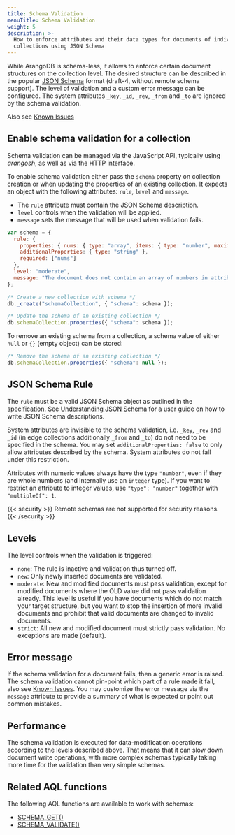 ```yaml
---
title: Schema Validation
menuTitle: Schema Validation
weight: 5
description: >-
  How to enforce attributes and their data types for documents of individual
  collections using JSON Schema
---
```

While ArangoDB is schema-less, it allows to enforce certain document structures
on the collection level. The desired structure can be described in the popular
[JSON Schema](https://json-schema.org/) format (draft-4,
without remote schema support). The level of validation and a custom error
message can be configured. The system attributes `_key`, `_id`, `_rev`, `_from`
and `_to` are ignored by the schema validation.

Also see [Known Issues](../../../release-notes/version-3.13/known-issues-in-3-13.md#schema-validation)

## Enable schema validation for a collection

Schema validation can be managed via the JavaScript API, typically
using _arangosh_, as well as via the HTTP interface.

To enable schema validation either pass the `schema` property on collection
creation or when updating the properties of an existing collection. It expects an
object with the following attributes: `rule`, `level` and `message`.

- The `rule` attribute must contain the JSON Schema description.
- `level` controls when the validation will be applied.
- `message` sets the message that will be used when validation fails.

```js
var schema = {
  rule: { 
    properties: { nums: { type: "array", items: { type: "number", maximum: 6 } } }, 
    additionalProperties: { type: "string" },
    required: ["nums"]
  },
  level: "moderate",
  message: "The document does not contain an array of numbers in attribute 'nums', or one of the numbers is greater than 6."
};

/* Create a new collection with schema */
db._create("schemaCollection", { "schema": schema });

/* Update the schema of an existing collection */
db.schemaCollection.properties({ "schema": schema });
```

To remove an existing schema from a collection, a schema value of either `null`
or `{}` (empty object) can be stored:

```js
/* Remove the schema of an existing collection */
db.schemaCollection.properties({ "schema": null });
```

## JSON Schema Rule

The `rule` must be a valid JSON Schema object as outlined in the
[specification](https://json-schema.org/specification.html).
See [Understanding JSON Schema](https://json-schema.org/understanding-json-schema/reference/object.html)
for a user guide on how to write JSON Schema descriptions.

System attributes are invisible to the schema validation, i.e. `_key`, `_rev` and `_id`
(in edge collections additionally `_from` and `_to`) do not need to be
specified in the schema. You may set `additionalProperties: false` to only
allow attributes described by the schema. System attributes do not fall under
this restriction.

Attributes with numeric values always have the type `"number"`, even if they are
whole numbers (and internally use an `integer` type). If you want to restrict an
attribute to integer values, use `"type": "number"` together with `"multipleOf": 1`.

{{< security >}}
Remote schemas are not supported for security reasons.
{{< /security >}}

## Levels

The level controls when the validation is triggered:

- `none`: The rule is inactive and validation thus turned off.
- `new`: Only newly inserted documents are validated.
- `moderate`: New and modified documents must pass validation, except for
  modified documents where the OLD value did not pass validation already.
  This level is useful if you have documents which do not match your target
  structure, but you want to stop the insertion of more invalid documents
  and prohibit that valid documents are changed to invalid documents.
- `strict`: All new and modified document must strictly pass validation.
  No exceptions are made (default).

## Error message

If the schema validation for a document fails, then a generic error is raised.
The schema validation cannot pin-point which part of a rule made it fail,
also see [Known Issues](../../../release-notes/version-3.13/known-issues-in-3-13.md#schema-validation).
You may customize the error message via the `message` attribute to provide a
summary of what is expected or point out common mistakes.

## Performance

The schema validation is executed for data-modification operations according
to the levels described above. That means that it can slow down document 
write operations, with more complex schemas typically taking more time for the 
validation than very simple schemas.

## Related AQL functions

The following AQL functions are available to work with schemas:

 - [SCHEMA_GET()](../../../aql/functions/miscellaneous.md#schema_get)
 - [SCHEMA_VALIDATE()](../../../aql/functions/miscellaneous.md#schema_validate)
